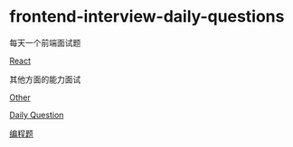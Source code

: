 # frontend-interview-daily-questions
每天一个前端面试题

[React](./react.md)

其他方面的能力面试

[Other](./other.md)

[Daily Question](./daily.md)

[编程题](./programming.md)

